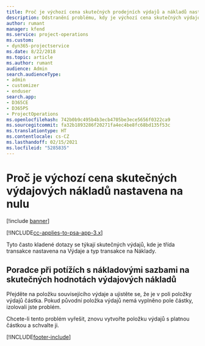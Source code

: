 ```yaml
---
title: Proč je výchozí cena skutečných prodejních výdajů a nákladů nastavena na nulu?
description: Odstranění problému, kdy je výchozí cena skutečných výdajových nákladů nastavena na nulu.
author: rumant
manager: kfend
ms.service: project-operations
ms.custom:
- dyn365-projectservice
ms.date: 8/22/2018
ms.topic: article
ms.author: rumant
audience: Admin
search.audienceType:
- admin
- customizer
- enduser
search.app:
- D365CE
- D365PS
- ProjectOperations
ms.openlocfilehash: 742b0b9c495b4b3ecb4705be3ece5656f0322ca9
ms.sourcegitcommit: fa32b1893286f20271fa4ec4be8fc68bd135f53c
ms.translationtype: HT
ms.contentlocale: cs-CZ
ms.lasthandoff: 02/15/2021
ms.locfileid: "5285835"
---
```

# <a name="why-is-the-price-defaulting-to-zero-on-expense-cost-actuals"></a>Proč je výchozí cena skutečných výdajových nákladů nastavena na nulu

[!include [banner](../includes/psa-now-project-operations.md)]

[!INCLUDE[cc-applies-to-psa-app-3.x](../includes/cc-applies-to-psa-app-3x.md)]

Tyto často kladené dotazy se týkají skutečných výdajů, kde je třída transakce nastavena na Výdaje a typ transakce na Náklady.

## <a name="troubleshooting-cost-rates-on-expense-cost-actuals"></a>Poradce při potížích s nákladovými sazbami na skutečných hodnotách výdajových nákladů

Přejděte na položku souvisejícího výdaje a ujistěte se, že je v poli položky výdajů částka. Pokud původní položka výdajů nemá vyplněno pole částky, izolovali jste problém.
 
Chcete-li tento problém vyřešit, znovu vytvořte položku výdajů s platnou částkou a schvalte ji.


[!INCLUDE[footer-include](../includes/footer-banner.md)]